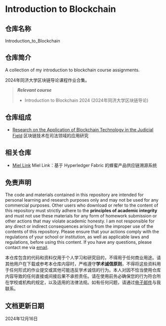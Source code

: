 # Introduction to Blockchain

## 仓库名称

Introduction_to_Blockchain

## 仓库简介

A collection of my introduction to blockchain course assignments.

2024年同济大学区块链导论课程作业合集。

> ***Relevant course***
> * Introduction to Blockchain 2024 (2024年同济大学区块链导论)

## 仓库组成

* [Research on the Application of Blockchain Technology in the Judicial Field](Research_on_the_Application_of_Blockchain_Technology_in_the_Judicial_Field)
区块链技术在司法领域的应用研究

## 相关仓库

* [Miel Link](https://github.com/MinmusLin/Miel_Link)
Miel Link：基于 Hyperledger Fabric 的蜂蜜产品供应链溯源系统

## 免责声明

The code and materials contained in this repository are intended for personal learning and research purposes only and may not be used for any commercial purposes. Other users who download or refer to the content of this repository must strictly adhere to the **principles of academic integrity** and must not use these materials for any form of homework submission or other actions that may violate academic honesty. I am not responsible for any direct or indirect consequences arising from the improper use of the contents of this repository. Please ensure that your actions comply with the regulations of your school or institution, as well as applicable laws and regulations, before using this content. If you have any questions, please contact me via [email](mailto:minmuslin@outlook.com).

本仓库包含的代码和资料仅用于个人学习和研究目的，不得用于任何商业用途。请其他用户在下载或参考本仓库内容时，严格遵守**学术诚信原则**，不得将这些资料用于任何形式的作业提交或其他可能违反学术诚信的行为。本人对因不恰当使用仓库内容导致的任何直接或间接后果不承担责任。请在使用前务必确保您的行为符合所在学校或机构的规定，以及适用的法律法规。如有任何问题，请通过[电子邮件](mailto:minmuslin@outlook.com)与我联系。

## 文档更新日期

2024年12月16日